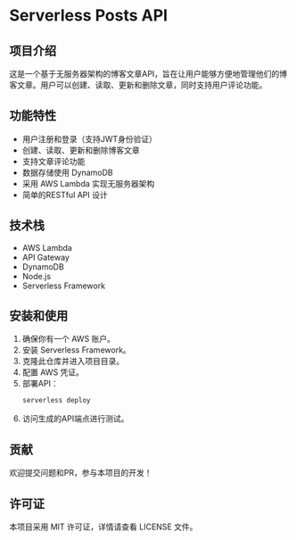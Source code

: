 # Serverless Posts API

## 项目介绍
这是一个基于无服务器架构的博客文章API，旨在让用户能够方便地管理他们的博客文章。用户可以创建、读取、更新和删除文章，同时支持用户评论功能。

## 功能特性
- 用户注册和登录（支持JWT身份验证）
- 创建、读取、更新和删除博客文章
- 支持文章评论功能
- 数据存储使用 DynamoDB 
- 采用 AWS Lambda 实现无服务器架构
- 简单的RESTful API 设计

## 技术栈
- AWS Lambda
- API Gateway
- DynamoDB
- Node.js
- Serverless Framework

## 安装和使用
1. 确保你有一个 AWS 账户。
2. 安装 Serverless Framework。
3. 克隆此仓库并进入项目目录。
4. 配置 AWS 凭证。
5. 部署API：
   ```bash
   serverless deploy
   ```
6. 访问生成的API端点进行测试。

## 贡献
欢迎提交问题和PR，参与本项目的开发！

## 许可证
本项目采用 MIT 许可证，详情请查看 LICENSE 文件。